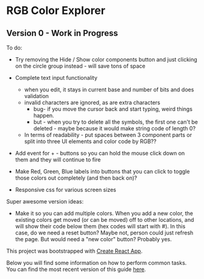 # RGB Color Explorer

## Version 0 - Work in Progress

To do:
* Try removing the Hide / Show color components button and just clicking on the circle group instead - will save tons of space
* Complete text input functionality
  * when you edit, it stays in current base and number of bits and does validation
  * invalid characters are ignored, as are extra characters
    * bug- if you move the cursor back and start typing, weird things happen.
    * but - when you try to delete all the symbols, the first one can't be deleted - maybe because it would make string code of length 0?
  * In terms of readability - put spaces between 3 component parts or split into three UI elements and color code by RGB??
* Add event for + - buttons so you can hold the mouse click down on them and they will continue to fire
* Make Red, Green, Blue labels into buttons that you can click to toggle those colors out completely (and then back on)?

* Responsive css for various screen sizes

Super awesome version ideas:
* Make it so you can add multiple colors. When you add a new color, the existing colors get moved (or can be moved) off to other locations, and will show their code below them (hex codes will start with #). In this case, do we need a reset button? Maybe not, person could just refresh the page. But would need a "new color" button? Probably yes.

This project was bootstrapped with [Create React App](https://github.com/facebookincubator/create-react-app).

Below you will find some information on how to perform common tasks.<br>
You can find the most recent version of this guide [here](https://github.com/facebookincubator/create-react-app/blob/master/packages/react-scripts/template/README.md).
